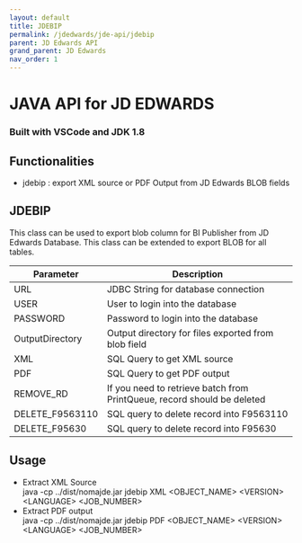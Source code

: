 ```yaml
---
layout: default
title: JDEBIP
permalink: /jdedwards/jde-api/jdebip
parent: JD Edwards API
grand_parent: JD Edwards
nav_order: 1
---
```


# JAVA API for JD EDWARDS
### Built with VSCode and JDK 1.8

## Functionalities
- jdebip : export XML source or PDF Output from JD Edwards BLOB fields

## JDEBIP
This class can be used to export blob column for BI Publisher from JD Edwards Database. This class can be extended to export BLOB for all tables.

| Parameter     | Description                       |
| ---           | ---                               |
| URL   |   JDBC String for database connection |
| USER  | User to login into the database |
| PASSWORD | Password to login into the database |
| OutputDirectory | Output directory for files exported from blob field |
| XML   | SQL Query to get XML source |
| PDF   | SQL Query to get PDF output |
| REMOVE_RD | If you need to retrieve batch from PrintQueue, record should be deleted |
| DELETE_F9563110 | SQL query to delete record into F9563110 |
| DELETE_F95630 | SQL query to delete record into F95630 |

## Usage
- Extract XML Source\
java -cp ../dist/nomajde.jar jdebip XML \<OBJECT_NAME> \<VERSION> \<LANGUAGE> \<JOB_NUMBER>
- Extract PDF output\
java -cp ../dist/nomajde.jar jdebip PDF \<OBJECT_NAME> \<VERSION> \<LANGUAGE> \<JOB_NUMBER>
